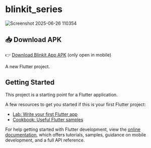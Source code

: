 # blinkit_series

![Screenshot 2025-06-26 110354](https://github.com/user-attachments/assets/08ba8eee-a991-4220-a032-5aa67f17af13)

## 📥 Download APK

👉 [Download Blinkit App APK](./blinkit.apk)  (only open in mobile)

A new Flutter project.

## Getting Started

This project is a starting point for a Flutter application.

A few resources to get you started if this is your first Flutter project:

- [Lab: Write your first Flutter app](https://docs.flutter.dev/get-started/codelab)
- [Cookbook: Useful Flutter samples](https://docs.flutter.dev/cookbook)

For help getting started with Flutter development, view the
[online documentation](https://docs.flutter.dev/), which offers tutorials,
samples, guidance on mobile development, and a full API reference.
